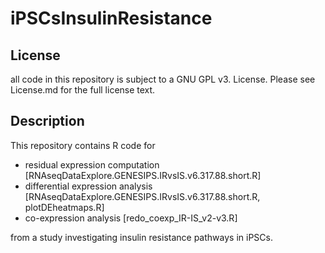 # iPSCsInsulinResistance

## License
all code in this repository is subject to a GNU GPL v3. License. Please see License.md for the full license text.

## Description
This repository contains R code for
* residual expression computation [RNAseqDataExplore.GENESIPS.IRvsIS.v6.317.88.short.R]
* differential expression analysis [RNAseqDataExplore.GENESIPS.IRvsIS.v6.317.88.short.R, plotDEheatmaps.R]
* co-expression analysis [redo_coexp_IR-IS_v2-v3.R]

from a study investigating insulin resistance pathways in iPSCs.
